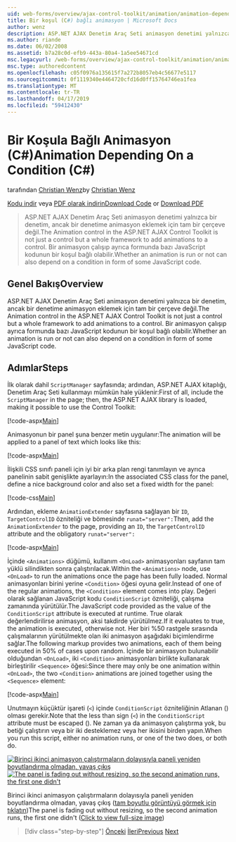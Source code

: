 ```yaml
---
uid: web-forms/overview/ajax-control-toolkit/animation/animation-depending-on-a-condition-cs
title: Bir koşul (C#) bağlı animasyon | Microsoft Docs
author: wenz
description: ASP.NET AJAX Denetim Araç Seti animasyon denetimi yalnızca bir denetim, ancak bir denetime animasyon eklemek için tam bir çerçeve değil. Bir animasyon olup...
ms.author: riande
ms.date: 06/02/2008
ms.assetid: b7a28c0d-efb9-443a-80a4-1a5ee54671cd
msc.legacyurl: /web-forms/overview/ajax-control-toolkit/animation/animation-depending-on-a-condition-cs
msc.type: authoredcontent
ms.openlocfilehash: c05f0976a135615f7a272b8057eb4c56677e5117
ms.sourcegitcommit: 0f1119340e4464720cfd16d0ff15764746ea1fea
ms.translationtype: MT
ms.contentlocale: tr-TR
ms.lasthandoff: 04/17/2019
ms.locfileid: "59412430"
---
```

# <a name="animation-depending-on-a-condition-c"></a><span data-ttu-id="e0804-104">Bir Koşula Bağlı Animasyon (C#)</span><span class="sxs-lookup"><span data-stu-id="e0804-104">Animation Depending On a Condition (C#)</span></span>

<span data-ttu-id="e0804-105">tarafından [Christian Wenz](https://github.com/wenz)</span><span class="sxs-lookup"><span data-stu-id="e0804-105">by [Christian Wenz](https://github.com/wenz)</span></span>

<span data-ttu-id="e0804-106">[Kodu indir](http://download.microsoft.com/download/f/9/a/f9a26acd-8df4-4484-8a18-199e4598f411/Animation4.cs.zip) veya [PDF olarak indirin](http://download.microsoft.com/download/6/7/1/6718d452-ff89-4d3f-a90e-c74ec2d636a3/animation4CS.pdf)</span><span class="sxs-lookup"><span data-stu-id="e0804-106">[Download Code](http://download.microsoft.com/download/f/9/a/f9a26acd-8df4-4484-8a18-199e4598f411/Animation4.cs.zip) or [Download PDF](http://download.microsoft.com/download/6/7/1/6718d452-ff89-4d3f-a90e-c74ec2d636a3/animation4CS.pdf)</span></span>

> <span data-ttu-id="e0804-107">ASP.NET AJAX Denetim Araç Seti animasyon denetimi yalnızca bir denetim, ancak bir denetime animasyon eklemek için tam bir çerçeve değil.</span><span class="sxs-lookup"><span data-stu-id="e0804-107">The Animation control in the ASP.NET AJAX Control Toolkit is not just a control but a whole framework to add animations to a control.</span></span> <span data-ttu-id="e0804-108">Bir animasyon çalışıp ayrıca formunda bazı JavaScript kodunun bir koşul bağlı olabilir.</span><span class="sxs-lookup"><span data-stu-id="e0804-108">Whether an animation is run or not can also depend on a condition in form of some JavaScript code.</span></span>


## <a name="overview"></a><span data-ttu-id="e0804-109">Genel Bakış</span><span class="sxs-lookup"><span data-stu-id="e0804-109">Overview</span></span>

<span data-ttu-id="e0804-110">ASP.NET AJAX Denetim Araç Seti animasyon denetimi yalnızca bir denetim, ancak bir denetime animasyon eklemek için tam bir çerçeve değil.</span><span class="sxs-lookup"><span data-stu-id="e0804-110">The Animation control in the ASP.NET AJAX Control Toolkit is not just a control but a whole framework to add animations to a control.</span></span> <span data-ttu-id="e0804-111">Bir animasyon çalışıp ayrıca formunda bazı JavaScript kodunun bir koşul bağlı olabilir.</span><span class="sxs-lookup"><span data-stu-id="e0804-111">Whether an animation is run or not can also depend on a condition in form of some JavaScript code.</span></span>

## <a name="steps"></a><span data-ttu-id="e0804-112">Adımlar</span><span class="sxs-lookup"><span data-stu-id="e0804-112">Steps</span></span>

<span data-ttu-id="e0804-113">İlk olarak dahil `ScriptManager` sayfasında; ardından, ASP.NET AJAX kitaplığı, Denetim Araç Seti kullanmayı mümkün hale yüklenir:</span><span class="sxs-lookup"><span data-stu-id="e0804-113">First of all, include the `ScriptManager` in the page; then, the ASP.NET AJAX library is loaded, making it possible to use the Control Toolkit:</span></span>

[!code-aspx[Main](animation-depending-on-a-condition-cs/samples/sample1.aspx)]

<span data-ttu-id="e0804-114">Animasyonun bir panel şuna benzer metin uygulanır:</span><span class="sxs-lookup"><span data-stu-id="e0804-114">The animation will be applied to a panel of text which looks like this:</span></span>

[!code-aspx[Main](animation-depending-on-a-condition-cs/samples/sample2.aspx)]

<span data-ttu-id="e0804-115">İlişkili CSS sınıfı paneli için iyi bir arka plan rengi tanımlayın ve ayrıca panelinin sabit genişlikte ayarlayın:</span><span class="sxs-lookup"><span data-stu-id="e0804-115">In the associated CSS class for the panel, define a nice background color and also set a fixed width for the panel:</span></span>

[!code-css[Main](animation-depending-on-a-condition-cs/samples/sample3.css)]

<span data-ttu-id="e0804-116">Ardından, ekleme `AnimationExtender` sayfasına sağlayan bir `ID`, `TargetControlID` özniteliği ve bömesinde `runat="server":`</span><span class="sxs-lookup"><span data-stu-id="e0804-116">Then, add the `AnimationExtender` to the page, providing an `ID`, the `TargetControlID` attribute and the obligatory `runat="server":`</span></span>

[!code-aspx[Main](animation-depending-on-a-condition-cs/samples/sample4.aspx)]

<span data-ttu-id="e0804-117">İçinde `<Animations>` düğümü, kullanım `<OnLoad>` animasyonları sayfanın tam yüklü silindikten sonra çalıştırılacak.</span><span class="sxs-lookup"><span data-stu-id="e0804-117">Within the `<Animations>` node, use `<OnLoad>` to run the animations once the page has been fully loaded.</span></span> <span data-ttu-id="e0804-118">Normal animasyonları birini yerine `<Condition>` öğesi oyuna gelir.</span><span class="sxs-lookup"><span data-stu-id="e0804-118">Instead of one of the regular animations, the `<Condition>` element comes into play.</span></span> <span data-ttu-id="e0804-119">Değeri olarak sağlanan JavaScript kodu `ConditionScript` özniteliği, çalışma zamanında yürütülür.</span><span class="sxs-lookup"><span data-stu-id="e0804-119">The JavaScript code provided as the value of the `ConditionScript` attribute is executed at runtime.</span></span> <span data-ttu-id="e0804-120">True olarak değerlendirilirse animasyon, aksi takdirde yürütülmez.</span><span class="sxs-lookup"><span data-stu-id="e0804-120">If it evaluates to true, the animation is executed, otherwise not.</span></span> <span data-ttu-id="e0804-121">Her biri %50 rastgele sırasında çalışmalarının yürütülmekte olan iki animasyon aşağıdaki biçimlendirme sağlar.</span><span class="sxs-lookup"><span data-stu-id="e0804-121">The following markup provides two animations, each of them being executed in 50% of cases upon random.</span></span> <span data-ttu-id="e0804-122">İçinde bir animasyon bulunabilir olduğundan `<OnLoad>`, iki `<Condition>` animasyonları birlikte kullanarak birleştirilir `<Sequence>` öğesi:</span><span class="sxs-lookup"><span data-stu-id="e0804-122">Since there may only be one animation within `<OnLoad>`, the two `<Condition>` animations are joined together using the `<Sequence>` element:</span></span>

[!code-aspx[Main](animation-depending-on-a-condition-cs/samples/sample5.aspx)]

<span data-ttu-id="e0804-123">Unutmayın küçüktür işareti (`<`) içinde `ConditionScript` özniteliğinin Atlanan () olması gerekir.</span><span class="sxs-lookup"><span data-stu-id="e0804-123">Note that the less than sign (`<`) in the `ConditionScript` attribute must be escaped ().</span></span> <span data-ttu-id="e0804-124">Ne zaman ya da animasyon çalıştırma yok, bu betiği çalıştırın veya bir iki desteklemez veya her ikisini birden yapın.</span><span class="sxs-lookup"><span data-stu-id="e0804-124">When you run this script, either no animation runs, or one of the two does, or both do.</span></span>


<span data-ttu-id="e0804-125">[![Birinci ikinci animasyon çalıştırmaların dolayısıyla paneli yeniden boyutlandırma olmadan, yavaş çıkış](animation-depending-on-a-condition-cs/_static/image2.png)](animation-depending-on-a-condition-cs/_static/image1.png)</span><span class="sxs-lookup"><span data-stu-id="e0804-125">[![The panel is fading out without resizing, so the second animation runs, the first one didn't](animation-depending-on-a-condition-cs/_static/image2.png)](animation-depending-on-a-condition-cs/_static/image1.png)</span></span>

<span data-ttu-id="e0804-126">Birinci ikinci animasyon çalıştırmaların dolayısıyla paneli yeniden boyutlandırma olmadan, yavaş çıkış ([tam boyutlu görüntüyü görmek için tıklatın](animation-depending-on-a-condition-cs/_static/image3.png))</span><span class="sxs-lookup"><span data-stu-id="e0804-126">The panel is fading out without resizing, so the second animation runs, the first one didn't ([Click to view full-size image](animation-depending-on-a-condition-cs/_static/image3.png))</span></span>

> [!div class="step-by-step"]
> <span data-ttu-id="e0804-127">[Önceki](executing-several-animations-after-each-other-cs.md)
> [İleri](picking-one-animation-out-of-a-list-cs.md)</span><span class="sxs-lookup"><span data-stu-id="e0804-127">[Previous](executing-several-animations-after-each-other-cs.md)
[Next](picking-one-animation-out-of-a-list-cs.md)</span></span>
